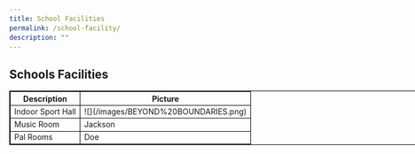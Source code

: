 ```yaml
---
title: School Facilities
permalink: /school-facility/
description: ""
---
```

<style>
table, th, td {
  border: 1px solid black;
}
table {
  border-spacing: 0px;
}
</style>



<h2>Schools Facilities</h2>

<table style="width: 1050px">
  <tbody><tr>
    <th>Description</th>
    <th>Picture</th> 
  </tr>
  <tr>
    <td>Indoor Sport Hall</td>
    <td>![](/images/BEYOND%20BOUNDARIES.png)</td>

  </tr>
  <tr>
    <td>Music Room</td>
    <td>Jackson</td>

  </tr>
  <tr>
    <td>Pal Rooms</td>
    <td>Doe</td>

  </tr>
</tbody></table>